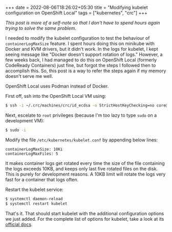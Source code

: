 +++ 
date = 2022-08-06T18:26:02+05:30
title = "Modifying kubelet configuration on OpenShift Local"
tags = ["kubernetes", "crc"]
+++

*This post is more of a self-note so that I don't have to spend hours again trying to solve the same problem*.

I needed to modify the kubelet configuration to test the behaviour of `containerLogMaxSize` feature. I spent hours doing this on minikube with Docker and KVM drivers, but it didn't work. In the logs for kubelet, I kept seeing message like "Docker doesn't support rotation of logs." However, a few weeks back, I had managed to do this on OpenShift Local (formerly CodeReady Containers) just fine, but forgot the steps I followed then to accomplish this. So, this post is a way to refer the steps again if my memory doesn't serve me well.

OpenShift Local uses Podman instead of Docker.

First off, ssh into the OpenShift Local VM using:
```sh
$ ssh -i ~/.crc/machines/crc/id_ecdsa -o StrictHostKeyChecking=no core@`crc ip`
```

Next, escelate to `root` privileges (because I'm too lazy to type `sudo` on a development VM):
```sh
$ sudo -i
```

Modify the file `/etc/kubernetes/kubelet.conf` by appending below lines:
```
containerLogMaxSize: 10Ki
containerLogMaxFiles: 5
```
It makes container logs get rotated every time the size of the file containing the logs exceeds 10KB, and keeps only last five rotated files on the disk. This is purely for development reasons. A 10KB limit will rotate the logs very fast for a container that logs often.

Restart the kubelet service:
```sh
$ systemctl daemon-reload
$ systemctl restart kubelet
```

That's it. That should start kubelet with the additional configuration options we just added. For the complete list of options for kubelet, take a look at its [official docs](https://kubernetes.io/docs/reference/config-api/kubelet-config.v1beta1/).